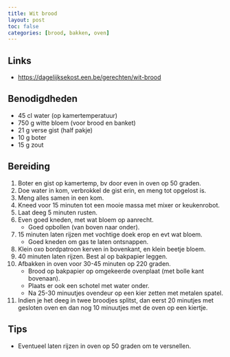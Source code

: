 ```yaml
---
title: Wit brood
layout: post
toc: false
categories: [brood, bakken, oven]
---
```

## Links 
- <https://dagelijksekost.een.be/gerechten/wit-brood>

## Benodigdheden

- 45 cl water (op kamertemperatuur)
- 750 g witte bloem (voor brood en banket)
- 21 g verse gist (half pakje)
- 10 g boter
- 15 g zout

## Bereiding

1. Boter en gist op kamertemp, bv door even in oven op 50 graden.
1. Doe water in kom, verbrokkel de gist erin, en meng tot opgelost is.
1. Meng alles samen in een kom.
1. Kneed voor 15 minuten tot een mooie massa met mixer or keukenrobot.
1. Laat deeg 5 minuten rusten.
1. Even goed kneden, met wat bloem op aanrecht.
   - Goed opbollen (van boven naar onder).
1. 15 minuten laten rijzen met vochtige doek erop en evt wat bloem.
   - Goed kneden om gas te laten ontsnappen.
1. Klein oxo bordpatroon kerven in bovenkant, en klein beetje bloem.
1. 40 minuten laten rijzen. Best al op bakpapier leggen.
1. Afbakken in oven voor 30-45 minuten op 220 graden. 
   - Brood op bakpapier op omgekeerde ovenplaat (met bolle kant bovenaan).
   - Plaats er ook een schotel met water onder.
   - Na 25-30 minuutjes ovendeur op een kier zetten met metalen spatel.
1. Indien je het deeg in twee broodjes splitst, dan eerst 20 minutjes met gesloten oven en dan nog 10 minuutjes met de oven op een kiertje.

## Tips

- Eventueel laten rijzen in oven op 50 graden om te versnellen.
